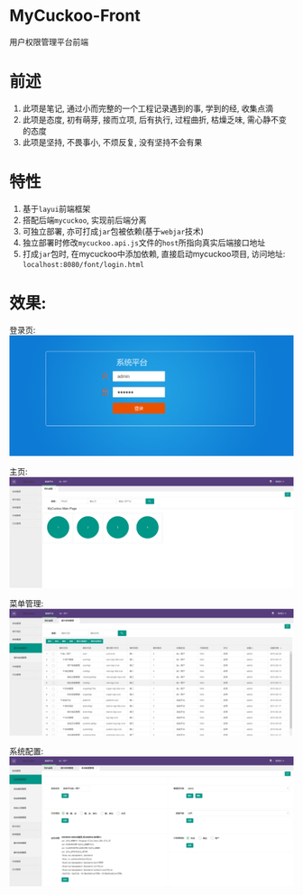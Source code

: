 MyCuckoo-Front
========

用户权限管理平台前端

# 前述
1. 此项是笔记, 通过小而完整的一个工程记录遇到的事, 学到的经, 收集点滴
2. 此项是态度, 初有萌芽, 接而立项, 后有执行, 过程曲折, 枯燥乏味, 需心静不变的态度
3. 此项是坚持, 不畏事小, 不烦反复, 没有坚持不会有果

# 特性
1. 基于`layui`前端框架
2. 搭配后端`mycuckoo`, 实现前后端分离
3. 可独立部署, 亦可打成`jar`包被依赖(基于`webjar`技术)
4. 独立部署时修改`mycuckoo.api.js`文件的`host`所指向真实后端接口地址
5. 打成`jar`包时, 在mycuckoo中添加依赖, 直接启动mycuckoo项目, 访问地址: `localhost:8080/font/login.html`

# 效果:

登录页:
![登录页](static/demo/login.png)

主页:
![主页](static/demo/index.png)

菜单管理:
![菜单管理](static/demo/menuMgr.png)

系统配置:
![系统配置](static/demo/systemConfig.png)